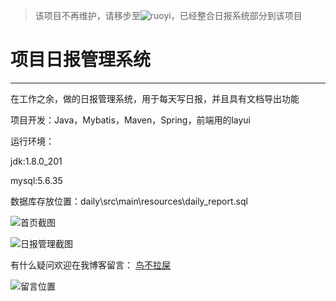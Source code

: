 > 该项目不再维护，请移步至![ruoyi](https://github.com/niaobulashi/ruoyi)，已经整合日报系统部分到该项目

# 项目日报管理系统

---
在工作之余，做的日报管理系统，用于每天写日报，并且具有文档导出功能

项目开发：Java，Mybatis，Maven，Spring，前端用的layui

运行环境：

jdk:1.8.0_201

mysql:5.6.35

数据库存放位置：daily\src\main\resources\daily_report.sql

![首页截图](https://ws1.sinaimg.cn/large/a3d658abgy1g0vdz1sw98j21h80p0gmn.jpg)

![日报管理截图](https://ws1.sinaimg.cn/large/a3d658abgy1g0vdx3p86fj21hc0p2dh3.jpg)


有什么疑问欢迎在我博客留言：
[鸟不拉屎](https://niaobulashi.com/)

![留言位置](https://ws1.sinaimg.cn/large/a3d658abgy1g0vevkt2idj21hc0p2x6q.jpg)

